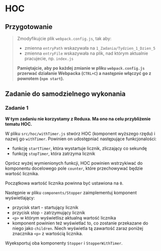 # HOC

## Przygotowanie
> Zmodyfikujcie plik `webpack.config.js`, tak aby:
> - zmienna `entryPath` wskazywała na `1_Zadania/Tydzien_1_Dzien_5`
> - zmienna `entryFile` wskazywała na plik, nad którym aktualnie pracujecie, np. `index.js`
>
> **Pamiętajcie, aby po każdej zmianie w pliku `webpack.config.js` przerwać działanie Webpacka (`CTRL+C`) a następnie włączyć go z powrotem (`npm start`).**

## Zadanie do samodzielnego wykonania

### Zadanie 1
**W tym zadaniu nie korzystamy z Reduxa. Ma ono na celu przybliżenie tematu HOC.**

W pliku `src/hoc/withTimer.js` stwórz HOC (komponent wyższego rzędu) i nazwij go `withTimer`. Powinien on udostępniać następujące funkcjonalości:

- funkcję `startTimer`, która wystartuje licznik, zliczający co sekundę
- funkcję `stopTimer`, która zatrzyma licznik

Oprócz wyżej wymienionych funkcji, HOC powinien wstrzykiwać do komponentu docelowego pole `counter`, które przechowywać będzie wartość licznika.

Początkowa wartość licznika powinna być ustawiona na `0`.

Następnie w pliku `components/Stopper` zaimplementuj komponent wyświetlający:

- przycisk start - startujący licznik
- przycisk stop - zatrzymujący licznik
- `<p>` w którym wyświetlisz aktualną wartość licznika
- komponent powinien też wyświetlać to, co zostanie przekazane do niego jako `children`. Niech wyświetla tą zawartość zaraz poniżej znacznika `<p>` z wartością licznika.

Wyeksportuj oba komponenty `Stopper` i `StopperWithTimer`.